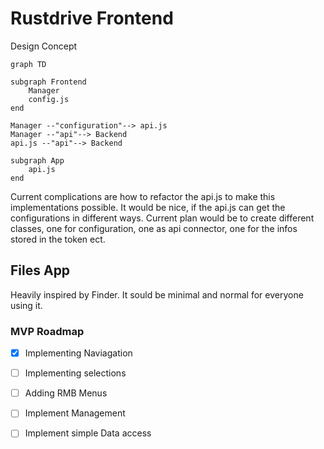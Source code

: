 # Rustdrive Frontend

Design Concept

```mermaid
graph TD

subgraph Frontend
    Manager
    config.js
end

Manager --"configuration"--> api.js
Manager --"api"--> Backend
api.js --"api"--> Backend

subgraph App
    api.js
end
```

Current complications are how to refactor the api.js to make this implementations possible. It would be nice, if the api.js can get the configurations in different ways. Current plan would be to create different classes, one for configuration, one as api connector, one for the infos stored in the token ect.

## Files App

Heavily inspired by Finder. It sould be minimal and normal for everyone using it.

### MVP Roadmap

- [x] Implementing Naviagation

- [ ] Implementing selections

- [ ] Adding RMB Menus

- [ ] Implement Management

- [ ] Implement simple Data access